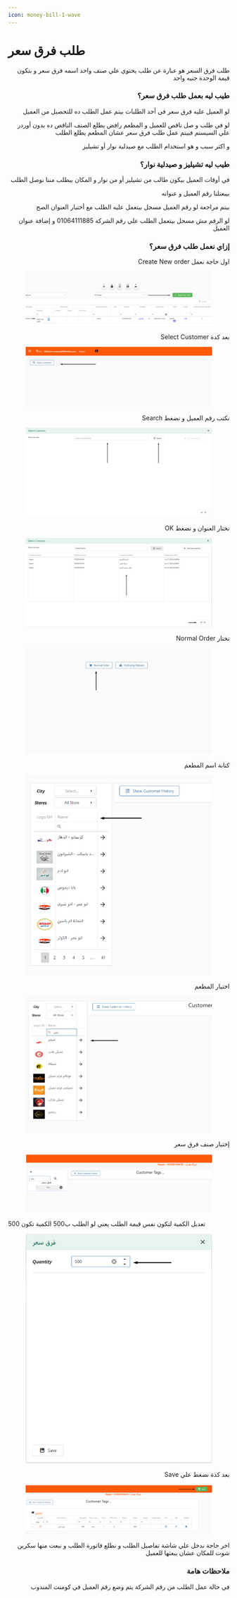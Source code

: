 ```yaml
---
icon: money-bill-1-wave
---
```


# طلب فرق سعر

<p align="right">طلب فرق السعر هو عبارة عن طلب يحتوي علي صنف واحد اسمه فرق سعر و بتكون قيمة الوحدة جنيه واحد</p>

<h3 align="right">طيب ليه بعمل طلب فرق سعر؟</h3>

<p align="right">لو العميل عليه فرق سعر في أحد الطلبات بيتم عمل الطلب ده للتحصيل من العميل</p>

<p align="right">لو في طلب و صل ناقص للعميل و المطعم رافض يطلع الصنف الناقص ده بدون أوردر علي السيستم فبيتم عمل طلب فرق سعر عشان المطعم يطلع الطلب</p>

<p align="right">و اكتر سبب و هو استخدام الطلب مع صيدلية نوار أو تشيليز </p>

<h3 align="right">طيب ليه تشيليز و صيدلية نوار؟</h3>

<p align="right">في أوقات العميل بيكون طالب من تشيليز أو من نوار و المكان بيطلب مننا نوصل الطلب</p>

<p align="right">بيبعتلنا رقم العميل و عنوانه</p>

<p align="right">بيتم مراجعة لو رقم العميل مسجل بيتعمل عليه الطلب مع أختيار العنوان الصح</p>

<p align="right">لو الرقم مش مسجل بيتعمل الطلب علي رقم الشركة 01064111885 و إضافة عنوان العميل </p>

<h3 align="right">إزاي نعمل طلب فرق سعر؟</h3>

<p align="right">Create New order اول حاجة نعمل </p>

<figure><img src=".gitbook/assets/image (14).png" alt=""><figcaption></figcaption></figure>

<p align="right">Select Customer بعد كدة </p>

<figure><img src=".gitbook/assets/image (15).png" alt=""><figcaption></figcaption></figure>

<p align="right">Search نكتب رقم العميل و نضغط </p>

<figure><img src=".gitbook/assets/image (16).png" alt=""><figcaption></figcaption></figure>

<p align="right">OK نختار العنوان و نضغط </p>

<figure><img src=".gitbook/assets/image (17).png" alt=""><figcaption></figcaption></figure>

<p align="right">Normal Order نختار </p>

<figure><img src=".gitbook/assets/image (18).png" alt=""><figcaption></figcaption></figure>

<p align="right">كتابة اسم المطعم</p>

<figure><img src=".gitbook/assets/image (19).png" alt=""><figcaption></figcaption></figure>

<p align="right">اختيار المطعم</p>

<figure><img src=".gitbook/assets/image (1) (1) (1).png" alt=""><figcaption></figcaption></figure>

<p align="right">إختيار صنف فرق سعر</p>

<figure><img src=".gitbook/assets/image (2) (1) (1).png" alt=""><figcaption></figcaption></figure>

تعديل الكمية لتكون نفس قيمة الطلب يعني لو الطلب ب500 الكمية تكون 500

<figure><img src=".gitbook/assets/image (3) (1).png" alt=""><figcaption></figcaption></figure>

<p align="right">Save بعد كدة نضغط علي </p>

<figure><img src=".gitbook/assets/image (4) (1).png" alt=""><figcaption></figcaption></figure>

<p align="right">اخر حاجة ندخل علي شاشة تفاصيل الطلب و نطلع فاتورة الطلب و نبعت منها سكرين شوت للمكان عشان يبعتها للعميل</p>

<p align="right"></p>

<h3 align="right">ملاحظات هامة</h3>

<p align="right">في حالة عمل الطلب من رقم الشركة يتم وضع رقم العميل في كومنت المندوب </p>
